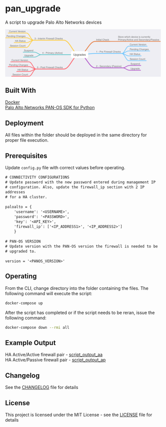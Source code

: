 # pan_upgrade
A script to upgrade Palo Alto Networks devices

![pan_upgrade mind map](pan_upgrade.png "pan_upgrade mind map")

## Built With

[Docker](https://www.docker.com/products/docker-desktop)  
[Palo Alto Networks PAN-OS SDK for Python](https://github.com/PaloAltoNetworks/pan-os-python)

## Deployment

All files within the folder should be deployed in the same directory for proper file execution.

## Prerequisites

Update `config.py` file with correct values before operating.

```
# CONNECTIVITY CONFIGURATIONS
# Update password with the new password entered during management IP
# configuration. Also, update the firewall_ip section with 2 IP addresses
# for a HA cluster.

paloalto = {
    'username': '<USERNAME>',
    'password': '<PASSWORD>',
    'key': '<API_KEY>',
    'firewall_ip': ['<IP_ADDRESS1>', '<IP_ADDRESS2>']
    }

# PAN-OS VERSION
# Update version with the PAN-OS version the firewall is needed to be
# upgraded to.

version = '<PANOS_VERSION>'
```

## Operating

From the CLI, change directory into the folder containing the files.  The following command will execute the script:

```bash
docker-compose up
```

After the script has completed or if the script needs to be reran, issue the following command:

```bash
docker-compose down --rmi all
```

## Example Output

HA Active/Active firewall pair - [script_output_aa](script_output_aa.md)  
HA Active/Passive firewall pair - [script_output_ap](script_output_ap.md)

## Changelog

See the [CHANGELOG](CHANGELOG) file for details

## License

This project is licensed under the MIT License - see the [LICENSE](LICENSE) file for details
